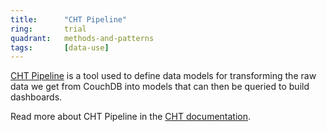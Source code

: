 ```yaml
---
title:      "CHT Pipeline"
ring:       trial
quadrant:   methods-and-patterns
tags:       [data-use]
---
```


[CHT Pipeline](https://github.com/medic/cht-pipeline) is a tool used to define data models for transforming the raw data we get from CouchDB into models that can then be queried to build dashboards.

Read more about CHT Pipeline in the [CHT documentation](https://docs.communityhealthtoolkit.org/core/overview/data-flows-for-analytics/cht-sync/).